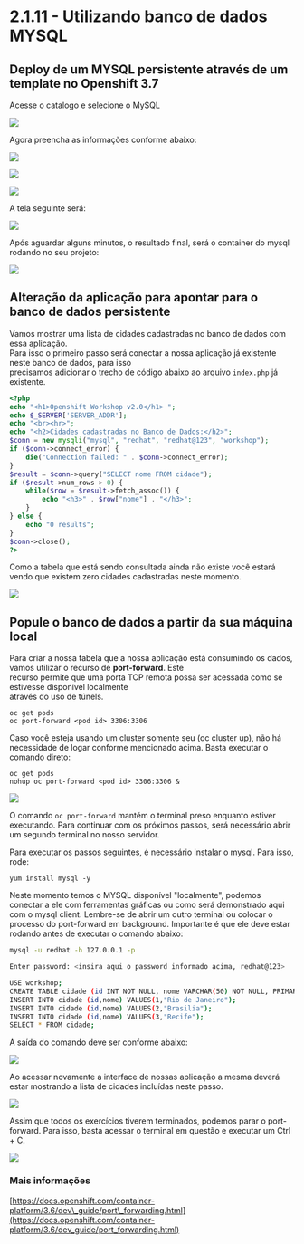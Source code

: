 # 2.1.11 - Utilizando banco de dados MYSQL

## Deploy de um MYSQL persistente através de um template no Openshift 3.7

Acesse o catalogo e selecione o MySQL

![](../../.gitbook/assets/mysqlcatalog.gif)


Agora preencha as informações conforme abaixo:

![](../../.gitbook/assets/selection_272.png)


![](../../.gitbook/assets/selection_274.png)

![](../../.gitbook/assets/mysqlbinding.png)

A tela seguinte será:

![](../../.gitbook/assets/selection_275.png)

Após aguardar alguns minutos, o resultado final, será o container do mysql rodando no seu projeto:

![](../../.gitbook/assets/selection_276.png)

## Alteração da aplicação para apontar para o banco de dados persistente

Vamos mostrar uma lista de cidades cadastradas no banco de dados com essa aplicação.  
Para isso o primeiro passo será conectar a nossa aplicação já existente neste banco de dados, para isso  
precisamos adicionar o trecho de código abaixo ao arquivo `index.php` já existente.

```php
<?php
echo "<h1>Openshift Workshop v2.0</h1> ";
echo $_SERVER['SERVER_ADDR'];
echo "<br><hr>";
echo "<h2>Cidades cadastradas no Banco de Dados:</h2>";
$conn = new mysqli("mysql", "redhat", "redhat@123", "workshop");
if ($conn->connect_error) {
    die("Connection failed: " . $conn->connect_error);
}
$result = $conn->query("SELECT nome FROM cidade");
if ($result->num_rows > 0) {
    while($row = $result->fetch_assoc()) {
        echo "<h3>" . $row["nome"] . "</h3>";
    }
} else {
    echo "0 results";
}
$conn->close();
?>
```

Como a tabela que está sendo consultada ainda não existe você estará vendo que existem zero cidades cadastradas neste momento.

![](../../.gitbook/assets/selection_277.png)

## Popule o banco de dados a partir da sua máquina local

Para criar a nossa tabela que a nossa aplicação está consumindo os dados, vamos utilizar o recurso de **port-forward**. Este  
recurso permite que uma porta TCP remota possa ser acessada como se estivesse disponível localmente  
através do uso de túnels.

```text
oc get pods 
oc port-forward <pod id> 3306:3306
```

Caso você esteja usando um cluster somente seu \(oc cluster up\), não há necessidade de logar conforme mencionado acima. Basta executar o comando direto:

```text
oc get pods 
nohup oc port-forward <pod id> 3306:3306 &
```

![](../../.gitbook/assets/selection_279.png)

O comando `oc port-forward` mantém o terminal preso enquanto estiver executando. Para continuar com os próximos passos, será necessário abrir um segundo terminal no nosso servidor.

Para executar os passos seguintes, é necessário instalar o mysql. Para isso, rode:

```text
yum install mysql -y
```

Neste momento temos o MYSQL disponível "localmente", podemos conectar a ele com ferramentas gráficas ou como será demonstrado aqui com o mysql client. Lembre-se de abrir um outro terminal ou colocar o processo do port-forward em background. Importante é que ele deve estar rodando antes de executar o comando abaixo:

```bash
mysql -u redhat -h 127.0.0.1 -p

Enter password: <insira aqui o password informado acima, redhat@123>

USE workshop;
CREATE TABLE cidade (id INT NOT NULL, nome VARCHAR(50) NOT NULL, PRIMARY KEY (id));
INSERT INTO cidade (id,nome) VALUES(1,"Rio de Janeiro");
INSERT INTO cidade (id,nome) VALUES(2,"Brasilia");
INSERT INTO cidade (id,nome) VALUES(3,"Recife");
SELECT * FROM cidade;
```

A saída do comando deve ser conforme abaixo:

![](../../.gitbook/assets/selection_280.png)

Ao acessar novamente a interface de nossas aplicação a mesma deverá estar mostrando a lista de cidades incluídas neste passo.

![](../../.gitbook/assets/selection_281%20%281%29.png)

Assim que todos os exercícios tiverem terminados, podemos parar o port-forward. Para isso, basta acessar o terminal em questão e executar um Ctrl + C.

![](../../.gitbook/assets/selection_164.png)

### Mais informações

[https://docs.openshift.com/container-platform/3.6/dev\_guide/port\_forwarding.html](https://docs.openshift.com/container-platform/3.6/dev_guide/port_forwarding.html)

